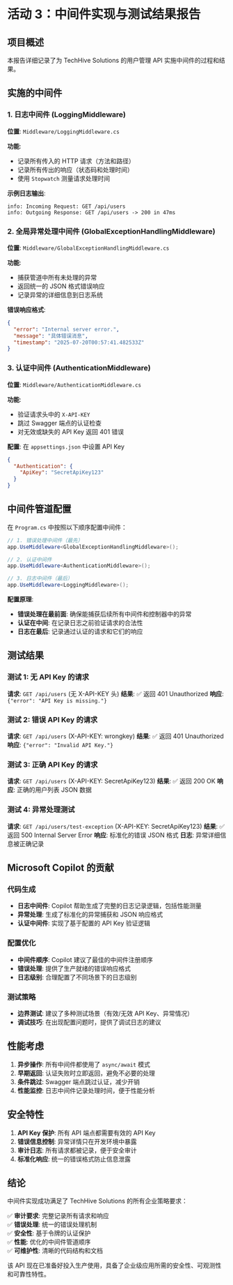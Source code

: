 # 活动 3：中间件实现与测试结果报告

## 项目概述
本报告详细记录了为 TechHive Solutions 的用户管理 API 实施中间件的过程和结果。

## 实施的中间件

### 1. 日志中间件 (LoggingMiddleware)
**位置**: `Middleware/LoggingMiddleware.cs`

**功能**:
- 记录所有传入的 HTTP 请求（方法和路径）
- 记录所有传出的响应（状态码和处理时间）
- 使用 `Stopwatch` 测量请求处理时间

**示例日志输出**:
```
info: Incoming Request: GET /api/users
info: Outgoing Response: GET /api/users -> 200 in 47ms
```

### 2. 全局异常处理中间件 (GlobalExceptionHandlingMiddleware)
**位置**: `Middleware/GlobalExceptionHandlingMiddleware.cs`

**功能**:
- 捕获管道中所有未处理的异常
- 返回统一的 JSON 格式错误响应
- 记录异常的详细信息到日志系统

**错误响应格式**:
```json
{
  "error": "Internal server error.",
  "message": "具体错误消息",
  "timestamp": "2025-07-20T00:57:41.482533Z"
}
```

### 3. 认证中间件 (AuthenticationMiddleware)
**位置**: `Middleware/AuthenticationMiddleware.cs`

**功能**:
- 验证请求头中的 `X-API-KEY`
- 跳过 Swagger 端点的认证检查
- 对无效或缺失的 API Key 返回 401 错误

**配置**: 在 `appsettings.json` 中设置 API Key
```json
{
  "Authentication": {
    "ApiKey": "SecretApiKey123"
  }
}
```

## 中间件管道配置

在 `Program.cs` 中按照以下顺序配置中间件：

```csharp
// 1. 错误处理中间件（最先）
app.UseMiddleware<GlobalExceptionHandlingMiddleware>();

// 2. 认证中间件
app.UseMiddleware<AuthenticationMiddleware>();

// 3. 日志中间件（最后）
app.UseMiddleware<LoggingMiddleware>();
```

**配置原理**:
- **错误处理在最前面**: 确保能捕获后续所有中间件和控制器中的异常
- **认证在中间**: 在记录日志之前验证请求的合法性
- **日志在最后**: 记录通过认证的请求和它们的响应

## 测试结果

### 测试 1: 无 API Key 的请求
**请求**: `GET /api/users` (无 X-API-KEY 头)
**结果**: ✅ 返回 401 Unauthorized
**响应**: `{"error": "API Key is missing."}`

### 测试 2: 错误 API Key 的请求
**请求**: `GET /api/users` (X-API-KEY: wrongkey)
**结果**: ✅ 返回 401 Unauthorized
**响应**: `{"error": "Invalid API Key."}`

### 测试 3: 正确 API Key 的请求
**请求**: `GET /api/users` (X-API-KEY: SecretApiKey123)
**结果**: ✅ 返回 200 OK
**响应**: 正确的用户列表 JSON 数据

### 测试 4: 异常处理测试
**请求**: `GET /api/users/test-exception` (X-API-KEY: SecretApiKey123)
**结果**: ✅ 返回 500 Internal Server Error
**响应**: 标准化的错误 JSON 格式
**日志**: 异常详细信息被正确记录

## Microsoft Copilot 的贡献

### 代码生成
- **日志中间件**: Copilot 帮助生成了完整的日志记录逻辑，包括性能测量
- **异常处理**: 生成了标准化的异常捕获和 JSON 响应格式
- **认证中间件**: 实现了基于配置的 API Key 验证逻辑

### 配置优化
- **中间件顺序**: Copilot 建议了最佳的中间件注册顺序
- **错误处理**: 提供了生产就绪的错误响应格式
- **日志级别**: 合理配置了不同场景下的日志级别

### 测试策略
- **边界测试**: 建议了多种测试场景（有效/无效 API Key、异常情况）
- **调试技巧**: 在出现配置问题时，提供了调试日志的建议

## 性能考虑

1. **异步操作**: 所有中间件都使用了 `async/await` 模式
2. **早期返回**: 认证失败时立即返回，避免不必要的处理
3. **条件跳过**: Swagger 端点跳过认证，减少开销
4. **性能监控**: 日志中间件记录处理时间，便于性能分析

## 安全特性

1. **API Key 保护**: 所有 API 端点都需要有效的 API Key
2. **错误信息控制**: 异常详情只在开发环境中暴露
3. **审计日志**: 所有请求都被记录，便于安全审计
4. **标准化响应**: 统一的错误格式防止信息泄露

## 结论

中间件实现成功满足了 TechHive Solutions 的所有企业策略要求：

✅ **审计要求**: 完整记录所有请求和响应  
✅ **错误处理**: 统一的错误处理机制  
✅ **安全性**: 基于令牌的认证保护  
✅ **性能**: 优化的中间件管道顺序  
✅ **可维护性**: 清晰的代码结构和文档  

该 API 现在已准备好投入生产使用，具备了企业级应用所需的安全性、可观测性和可靠性特性。

